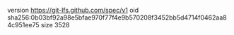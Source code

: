 version https://git-lfs.github.com/spec/v1
oid sha256:0b03bf92a98e5bfae970f77f4e9b570208f3452bb5d4714f0462aa84c951ee75
size 3528

